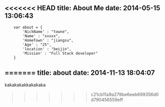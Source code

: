 <<<<<<< HEAD
title: About Me
date: 2014-05-15 13:06:43
---
```
    var about = {
		'NickName' : "towne",
		'Name' : "xxxxx",
		'HomeTown' : "jiangsu",
		'Age' : "25",
		'location' : "beijin",
 		'Mission' : "Full Stack developer"
	}
```
=======
title: about
date: 2014-11-13 18:04:07
---
kakakakakkakakaka
>>>>>>> c21cb11a9a279be6eeb699356d0d790456559eff
